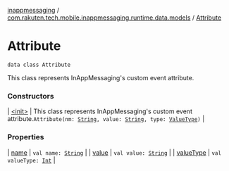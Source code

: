 [inappmessaging](../../index.md) / [com.rakuten.tech.mobile.inappmessaging.runtime.data.models](../index.md) / [Attribute](./index.md)

# Attribute

`data class Attribute`

This class represents InAppMessaging's custom event attribute.

### Constructors

| [&lt;init&gt;](-init-.md) | This class represents InAppMessaging's custom event attribute.`Attribute(nm: `[`String`](https://kotlinlang.org/api/latest/jvm/stdlib/kotlin/-string/index.html)`, value: `[`String`](https://kotlinlang.org/api/latest/jvm/stdlib/kotlin/-string/index.html)`, type: `[`ValueType`](../../com.rakuten.tech.mobile.inappmessaging.runtime.data.enums/-value-type/index.md)`)` |

### Properties

| [name](name.md) | `val name: `[`String`](https://kotlinlang.org/api/latest/jvm/stdlib/kotlin/-string/index.html) |
| [value](value.md) | `val value: `[`String`](https://kotlinlang.org/api/latest/jvm/stdlib/kotlin/-string/index.html) |
| [valueType](value-type.md) | `val valueType: `[`Int`](https://kotlinlang.org/api/latest/jvm/stdlib/kotlin/-int/index.html) |

